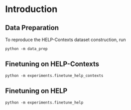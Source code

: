 # Introduction


## Data Preparation

To reproduce the HELP-Contexts dataset construction, run 
```
python -m data_prep
```


## Finetuning on HELP-Contexts


```
python -m experiments.finetune_help_contexts
```

## Finetuning on HELP 


```
python -m experiments.finetune_help
```